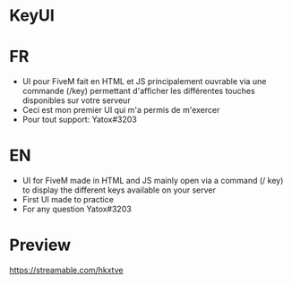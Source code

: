 # KeyUI

# FR
- UI pour FiveM fait en HTML et JS principalement ouvrable via une commande (/key) permettant d'afficher les différentes touches disponibles sur votre serveur
- Ceci est mon premier UI qui m'a permis de m'exercer 
- Pour tout support: Yatox#3203 

# EN
- UI for FiveM made in HTML and JS mainly open via a command (/ key) to display the different keys available on your server
- First UI made to practice
- For any question Yatox#3203


# Preview
https://streamable.com/hkxtve
